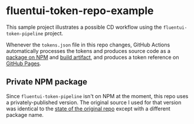 # fluentui-token-repo-example

This sample project illustrates a possible CD workflow using the `fluentui-token-pipeline` project.

Whenever the `tokens.json` file in this repo changes, GitHub Actions automatically processes the tokens and produces source code as a [package on NPM](https://www.npmjs.com/package/@travisspomer/fluentui-token-repo-example) and [build artifact](https://github.com/TravisSpomer/fluentui-token-repo-example/actions), and produces a token reference on [GitHub Pages](https://travisspomer.github.io/fluentui-token-repo-example/).

## Private NPM package

Since `fluentui-token-pipeline` isn't on NPM at the moment, this repo uses a privately-published version. The original source I used for that version was identical to the [state of the original repo](https://github.com/microsoft/fluentui-token-pipeline/commit/c45b5e9f657d4e7bd8c2bea7a0890d10e371eb57) except with a different package name.
